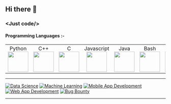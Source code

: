 ## Hi there 👋

<!--
**Saphall/Saphall** is a ✨ _special_ ✨ repository because its `README.md` (this file) appears on your GitHub profile.

Here are some ideas to get you started:

- 🔭 I’m currently working on ...
- 🌱 I’m currently learning ...
- 👯 I’m looking to collaborate on ...
- 🤔 I’m looking for help with ...
- 💬 Ask me about ...
- 📫 How to reach me: ...
- 😄 Pronouns: ...
- ⚡ Fun fact: ...
-->
### &lt;Just code/>

#### Programming Languages :-
<table>
  <tbody>
    <tr valign="top">
      <td width="10%" align="center">
        <span>Python</span><br>
        <img height="64px" src="https://cdn.svgporn.com/logos/python.svg">
      </td>
      <td width="10%" align="center">
        <span>C++</span><br>
        <img height="64px" src="https://cdn.svgporn.com/logos/c-plusplus.svg">
      </td>
      <td width="10%" align="center">
        <span>C</span><br>
        <img height="64px" src="https://cdn.svgporn.com/logos/c.svg">
      </td>
      <td width="10%" align="center">
        <span>Javascript</span><br>
        <img height="64px" src="https://cdn.svgporn.com/logos/javascript.svg">
      </td>
      <td width ="10%" align="center">
        <span>Java</span><br>
        <img height ="64px" src ="https://cdn.svgporn.com/logos/java.svg">
      </td>
      <td width="10%" align="center">
        <span>Bash</span><br>
        <img height="64px" src="https://cdn.svgporn.com/logos/bash.svg">
      </td>
      <td width ="10%" align="center">
        <span>Kotlin</span><br>
        <img height ="64px" src ="https://cdn.svgporn.com/logos/kotlin.svg">
      </td>
       <td width ="10%" align="center">
        <span>PHP</span><br>
        <img height ="64px" src ="https://cdn.svgporn.com/logos/php.svg">
      </td>
    </tr>
    
  </tbody>
</table>

<hr>


[![Data Science](https://img.shields.io/badge/-Data%20Science-black?style=flat-square&logo=python)](https://github.com/Saphall)
[![Machine Learning](https://img.shields.io/badge/-Machine%20Learning-black?style=flat-square&logo=python)](https://github.com/Saphall)
[![Mobile App Development](https://img.shields.io/badge/-Mobile%20App%20Development-black?style=flat-square&logo=android)](https://github.com/Saphall)
[![Web App Development](https://img.shields.io/badge/-Web%20App%20Development-black?style=flat-square&logo=HTML5)](https://github.com/Saphall)
[![Bug Bounty](https://img.shields.io/badge/-Bug%20Bounty-black?style=flat-square&logo=HackerOne)](https://github.com/Saphall)

<hr>
